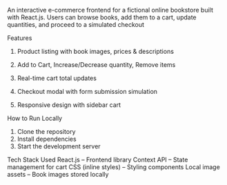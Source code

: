 An interactive e-commerce frontend for a fictional online bookstore built with React.js. Users can browse books, add them to a cart, update quantities, and proceed to a simulated checkout

 Features
 1. Product listing with book images, prices & descriptions

 2. Add to Cart, Increase/Decrease quantity, Remove items

 3. Real-time cart total updates

 4. Checkout modal with form submission simulation

 5. Responsive design with sidebar cart


 How to Run Locally
 1. Clone the repository
 2. Install dependencies
 3. Start the development server


Tech Stack Used
React.js – Frontend library
Context API – State management for cart
CSS (inline styles) – Styling components
Local image assets – Book images stored locally



